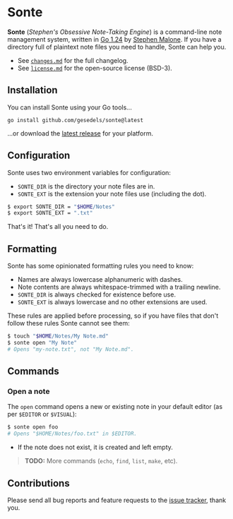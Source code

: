 # Sonte

**Sonte** (*Stephen's Obsessive Note-Taking Engine*) is a command-line note management system, written in [Go 1.24][go] by [Stephen Malone][sm]. If you have a directory full of plaintext note files you need to handle, Sonte can help you.

- See [`changes.md`][ch] for the full changelog.
- See [`license.md`][li] for the open-source license (BSD-3).

## Installation

You can install Sonte using your Go tools...

```
go install github.com/gesedels/sonte@latest
```

...or download the [latest release][lr] for your platform.

## Configuration

Sonte uses two environment variables for configuration:

- `SONTE_DIR` is the directory your note files are in.
- `SONTE_EXT` is the extension your note files use (including the dot).

```bash
$ export SONTE_DIR = "$HOME/Notes"
$ export SONTE_EXT = ".txt"
```

That's it! That's all you need to do.

## Formatting 

Sonte has some opinionated formatting rules you need to know:

- Names are always lowercase alphanumeric with dashes.
- Note contents are always whitespace-trimmed with a trailing newline.
- `SONTE_DIR` is always checked for existence before use.
- `SONTE_EXT` is always lowercase and no other extensions are used.

These rules are applied before processing, so if you have files that don't follow these rules Sonte cannot see them:

```bash
$ touch "$HOME/Notes/My Note.md"
$ sonte open "My Note"
# Opens "my-note.txt", not "My Note.md".
```

## Commands

### Open a note

The `open` command opens a new or existing note in your default editor (as per `$EDITOR` or `$VISUAL`):

```bash
$ sonte open foo
# Opens "$HOME/Notes/foo.txt" in $EDITOR.
```

- If the note does not exist, it is created and left empty.

> **TODO:** More commands (`echo`, `find`, `list`, `make`, etc).

## Contributions

Please send all bug reports and feature requests to the [issue tracker][it], thank you.

[ch]: https://github.com/gesedels/sonte/blob/main/changes.md
[li]: https://github.com/gesedels/sonte/blob/main/license.md
[go]: https://go.dev/doc/go1.24
[it]: https://github.com/gesedels/sonte/issues
[lr]: https://github.com/gesedels/sonte/releases/latest
[sm]: https://github.com/gesedels
